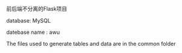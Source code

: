 前后端不分离的Flask项目

database: MySQL

datebase name : awu

The files used to generate tables and data are in the common folder

